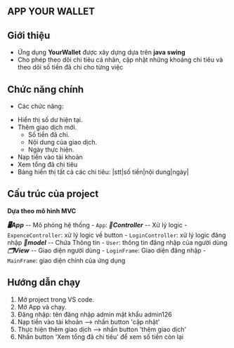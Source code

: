 ## APP YOUR WALLET

## Giới thiệu

- Ứng dụng **YourWallet** được xây dựng dựa trên **java swing**
- Cho phép theo dõi chi tiêu cá nhân, cập nhật những khoảng chi tiêu và theo dõi số tiền đã chi cho từng việc

## Chức năng chính

- Các chức năng:

* Hiển thị số dư hiện tại.
* Thêm giao dịch mới.
  - Số tiền đã chi.
  - Nội dung của giao dịch.
  - Ngày thực hiện.
* Nạp tiền vào tài khoản
* Xem tổng đã chi tiêu
* Bảng hiển thị tất cả các chi tiêu:
  |stt|số tiền|nội dung|ngày|

## Cấu trúc của project

**Dựa theo mô hình MVC**

**_🖥️App_** -- Mô phỏng hệ thống - `App`:
**_📂Controller_** -- Xử lý logic - `ExpenceController`: xử lý logic về button - `LoginController`: xử lý logic đăng nhập
**_📁model_** -- Chứa Thông tin - `User`: thông tin đăng nhập của người dùng
**_🗂️View_** -- Giao diện người dùng - `LoginFrame`: Giao diện đăng nhập - `MainFrame`: giao diện chính của ứng dụng

## Hướng dẫn chạy

1. Mở project trong VS code.
2. Mở App và chạy.
3. Đăng nhập:
   tên đăng nhập admin
   mật khẩu admin126
4. Nạp tiền vào tài khoản --> nhấn button 'cập nhật'
5. Thực hiện thêm giao dịch --> nhấn button 'thêm giao dịch'
6. Nhấn button 'Xem tổng đã chi tiêu' để xem số tiền còn lại 